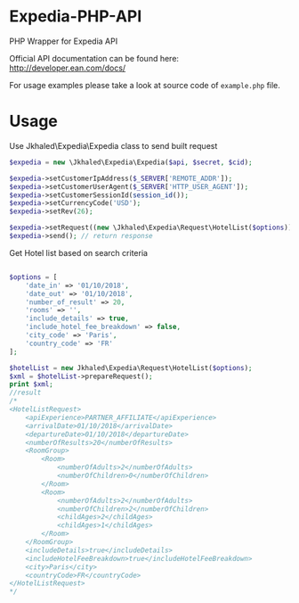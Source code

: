 Expedia-PHP-API
===============

PHP Wrapper for Expedia API

Official API documentation can be found here: http://developer.ean.com/docs/

For usage examples please take a look at source code of `example.php` file.

Usage
======

Use Jkhaled\Expedia\Expedia class to send built request

```php
$expedia = new \Jkhaled\Expedia\Expedia($api, $secret, $cid); 

$expedia->setCustomerIpAddress($_SERVER['REMOTE_ADDR']);
$expedia->setCustomerUserAgent($_SERVER['HTTP_USER_AGENT']);
$expedia->setCustomerSessionId(session_id());
$expedia->setCurrencyCode('USD');
$expedia->setRev(26);

$expedia->setRequest((new \Jkhaled\Expedia\Request\HotelList($options))); // setRequest(RequestInterface $request)
$expedia->send(); // return response
```

Get Hotel list based on search criteria

```php

$options = [
    'date_in' => '01/10/2018',
    'date_out' => '01/10/2018',
    'number_of_result' => 20,
    'rooms' => '',
    'include_details' => true,
    'include_hotel_fee_breakdown' => false,
    'city_code' => 'Paris',
    'country_code' => 'FR'
];

$hotelList = new Jkhaled\Expedia\Request\HotelList($options);
$xml = $hotelList->prepareRequest();
print $xml;
//result
/*
<HotelListRequest>
    <apiExperience>PARTNER_AFFILIATE</apiExperience>
    <arrivalDate>01/10/2018</arrivalDate>
    <departureDate>01/10/2018</departureDate>
    <numberOfResults>20</numberOfResults>
    <RoomGroup>
        <Room>
            <numberOfAdults>2</numberOfAdults>
            <numberOfChildren>0</numberOfChildren>
        </Room>
        <Room>
            <numberOfAdults>2</numberOfAdults>
            <numberOfChildren>2</numberOfChildren>
            <childAges>2</childAges>
            <childAges>1</childAges>
        </Room>
    </RoomGroup>
    <includeDetails>true</includeDetails>
    <includeHotelFeeBreakdown>true</includeHotelFeeBreakdown>
    <city>Paris</city>
    <countryCode>FR</countryCode>
</HotelListRequest>
*/
``` 